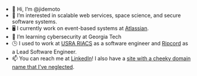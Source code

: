 - 👋 Hi, I’m @jidemoto
- 👀 I’m interested in scalable web services, space science, and secure software systems.
- 🖥️ I currently work on event-based systems at [Atlassian](https://www.atlassian.com/).
- 🌱 I’m learning cybersecurity at Georgia Tech
- 🕒 I used to work at [USRA RIACS](https://riacs.usra.edu/) as a software engineer and [Ripcord](https://www.ripcord.com/) as a Lead Software Engineer.
- 📫 You can reach me at [LinkedIn](https://www.linkedin.com/in/james-idemoto/)!  I also have a [site with a cheeky domain name that I've neglected](http://james.idemo.to).
